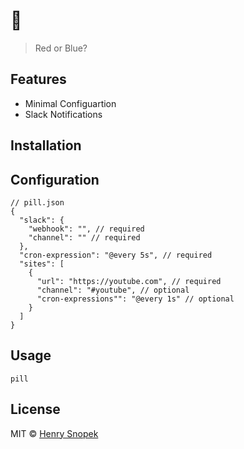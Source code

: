 # :pill:
> Red or Blue?

## Features
- Minimal Configuartion
- Slack Notifications

## Installation

## Configuration
```
// pill.json
{
  "slack": {
    "webhook": "", // required
    "channel": "" // required
  },
  "cron-expression": "@every 5s", // required
  "sites": [
    {
      "url": "https://youtube.com", // required
      "channel": "#youtube", // optional
      "cron-expressions"": "@every 1s" // optional
    }
  ]
}
```

## Usage
`pill`

## License
MIT © [Henry Snopek](https://hhsnopek.com)
